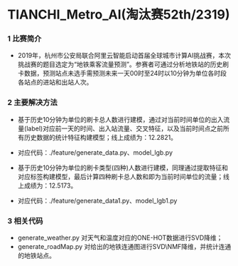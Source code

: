 # TIANCHI_Metro_AI(淘汰赛52th/2319)

### 1 比赛简介
* 2019年，杭州市公安局联合阿里云智能启动首届全球城市计算AI挑战赛，本次挑战赛的题目选定为“地铁乘客流量预测”。参赛者可通过分析地铁站的历史刷卡数据，预测站点未选手需预测未来一天00时至24时以10分钟为单位各时段各站点的进站和出站人次。

### 2 主要解决方法
* 基于历史10分钟为单位的刷卡总人数进行建模，通过对当前时间单位的出入流量(label)对应前一天的时间、出入站流量、交叉特征，以及当前时间点之前所有历史数据的统计特征构建模型；线上成绩为：12.2821。
* 对应代码：./feature/generate_data.py、model_lgb.py

* 基于历史10分钟为单位的刷卡类型(四种)人数进行建模，同理通过提取特征和对应标签构建模型，最后计算四种刷卡总人数和即为当前时间单位的流量；线上成绩为：12.5173。
* 对应代码：./feature/generate_data1.py、model_lgb1.py

### 3 相关代码
* generate_weather.py 对天气和温度对应的ONE-HOT数据进行SVD降维；
* generate_roadMap.py 对给出的地铁连通图进行SVD\NMF降维，并统计连通的地铁站点。
